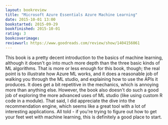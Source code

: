 ```yaml
---
layout: bookreview
title: "Microsoft Azure Essentials Azure Machine Learning"
date: 2015-10-01 13:00
bookstarted: 2015-09-29
bookfinished: 2015-10-01
rating: 3
bookcoverimage: 
reviewurl: https://www.goodreads.com/review/show/1404156061
---
```


This book is a pretty decent introduction to the basics of machine learning, although it doesn't go into much more depth than the three basic kinds of ML algorithms. That is more or less enough for this book, though; the real point is to illustrate how Azure ML works, and it does a reasonable job of walking you through the ML studio, and explaining how to use the APIs it produces. It does get a bit repetitive in the mechanics, which is annoying more than anything else. However, the book also doesn't do such a good job of exploring the more advanced uses of ML studio (like using custom R code in a module). That said, I did appreciate the dive into the recommendation engine, which seems like a great tool with a lot of interesting applications. All told - if you're trying to figure out how to get your feet wet with machine learning, this is definitely a good place to start.